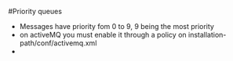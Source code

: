 #Priority queues
- Messages have priority fom 0 to 9, 9 being the most priority
- on activeMQ you must enable it through a policy on installation-path/conf/activemq.xml
- <policyEntry queue=">" prioritizedMessages="true"/>

